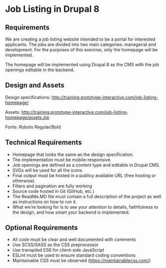# Job Listing in Drupal 8

## Requirements

We are creating a job listing website intended to be a portal for interested applicants. The jobs are divided into two main categories: manegerial and development. For the purposes of this exercise, only the homepage will be implemented.

The homepage will be implemented using Drupal 8 as the CMS with the job openings editable in the backend.

## Design and Assets
Design specifications: http://training.prototype-interactive.com/job-listing-homepage/

Assets: http://training.prototype-interactive.com/job-listing-homepage/assets.zip

Fonts: Roboto Regular/Bold

## Technical Requirements
- Homepage that looks the same as the design specification.
- The implementation must be mobile-responsive.
- Job openings are defined as a content type and editable in Drupal CMS.
- SVGs will be used for all the icons.
- Final output must be hosted in a publicy available URL (free hosting or otherwise).
- Filters and pagination are fully working
- Source code hosted in Git (GitHub, etc.)
- The ReadMe.MD file must contain a full description of the project as well as instructions on how to run it.
- What we're looking for is to see your attention to details, faithfulness to the design, and how smart your backend is implemented.

## Optional Requirements
- All code must be clear and well documented with comments
- Use SCSS/SASS as the CSS preprocessor
- Use transpiled ES6 for client-side JavaScript
- ESLint must be used to ensure standard coding conventions
- Maintainable CSS must be observed (https://maintainablecss.com/)